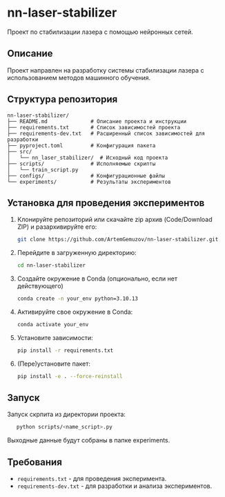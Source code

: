 # nn-laser-stabilizer
Проект по стабилизации лазера с помощью нейронных сетей.

## Описание
Проект направлен на разработку системы стабилизации лазера с использованием методов машинного обучения.

## Структура репозитория
```text
nn-laser-stabilizer/
├── README.md              # Описание проекта и инструкции
├── requirements.txt       # Список зависимостей проекта
├── requirements-dev.txt   # Расширенный список зависимостей для разработки
├── pyproject.toml         # Конфигурация пакета
├── src/
│   └── nn_laser_stabilizer/  # Исходный код проекта
├── scripts/               # Исполняемые скрипты
│   └── train_script.py
├── configs/               # Конфигурационные файлы
└── experiments/           # Результаты экспериментов
```

## Установка для проведения экспериментов
1. Клонируйте репозиторий или скачайте zip архив (Code/Download ZIP) и разархивируйте его:
   ```bash
   git clone https://github.com/ArtemGemuzov/nn-laser-stabilizer.git
   ```
1. Перейдите в загруженную директорию:
   ```bash
   cd nn-laser-stabilizer
   ```
1. Создайте окружение в Conda (опционально, если нет действующего)
   ```bash
   conda create -n your_env python=3.10.13
   ```
1. Активируйте свое окружение в Conda:
   ```bash
   conda activate your_env
   ```
1. Установите зависимости:
   ```bash
   pip install -r requirements.txt
   ```
1. (Пере)установите пакет:
   ```bash
   pip install -e . --force-reinstall
   ```
## Запуск
Запуск скрпита из директории проекта:
```bash
   python scripts/<name_script>.py
```
Выходные данные будут собраны в папке experiments.

## Требования
* `requirements.txt` - для проведения эксперимента.
* `requirements-dev.txt` - для разработки и анализа экспериментов.